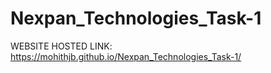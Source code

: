 # Nexpan_Technologies_Task-1

WEBSITE HOSTED LINK:
 https://mohithjb.github.io/Nexpan_Technologies_Task-1/
